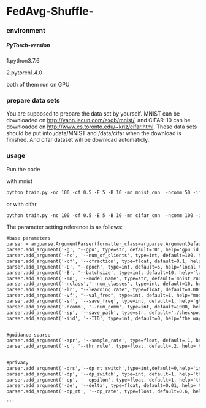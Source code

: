 # FedAvg-Shuffle-

### environment
##### PyTorch-version

1.python3.7.6

2.pytorch1.4.0

both of them run on GPU

### prepare data sets

You are supposed to prepare the data set by yourself. MNIST can be downloaded on http://yann.lecun.com/exdb/mnist/, and CIFAR-10 can be downloaded on http://www.cs.toronto.edu/~kriz/cifar.html. These data sets should be put into /data/MNIST and /data/cifar when the download is finished.
And cifar dataset will be download automaticly.
### usage

Run the code

with mnist 
```asp
python train.py -nc 100 -cf 0.5 -E 5 -B 10 -mn mnist_cnn  -ncomm 50 -iid 0 -lr 0.01 -vf 1  -g 0 -dp 0
```

or with cifar
```asp
python train.py -nc 100 -cf 0.5 -E 5 -B 10 -mn cifar_cnn  -ncomm 100 -iid 1 -lr 0.01 -vf 1  -g 0 -dp 1 -drs 1 -dp_rt 1 -ep 1
```

The parameter setting reference is as follows:
```asp
#base parameters
parser = argparse.ArgumentParser(formatter_class=argparse.ArgumentDefaultsHelpFormatter, description="FedAvg")
parser.add_argument('-g', '--gpu', type=str, default='0', help='gpu id to use(e.g. 0,1,2,3)')       #gpu数量
parser.add_argument('-nc', '--num_of_clients', type=int, default=100, help='numer of the clients')   #客户端的数量
parser.add_argument('-cf', '--cfraction', type=float, default=0.1, help='C fraction, 0 means 1 client, 1 means total clients')      #每次选择运行的客户端的百分比
parser.add_argument('-E', '--epoch', type=int, default=5, help='local train epoch')     #本地迭代的轮数
parser.add_argument('-B', '--batchsize', type=int, default=10, help='local train batch size')   #SGD梯度下降选择的块的大小
parser.add_argument('-mn', '--model_name', type=str, default='mnist_2nn', help='the model to train')    #选择训练的模型
parser.add_argument('-nclass','--num_classes', type=int, default=10, help="number of classes")      #分类的数量
parser.add_argument('-lr', "--learning_rate", type=float, default=0.001, help="learning rate, use value from origin paper as default")    #定义学习速率
parser.add_argument('-vf', "--val_freq", type=int, default=1, help="model validation frequency(of communications)")     #模型通信验证的频率
parser.add_argument('-sf', '--save_freq', type=int, default=1, help='global model save frequency(of communication)')   #全局模型保存频率(通信)
parser.add_argument('-ncomm', '--num_comm', type=int, default=1000, help='number of communications')    #通信次数
parser.add_argument('-sp', '--save_path', type=str, default='./checkpoints', help='the saving path of checkpoints')     #检查点的保存地址
parser.add_argument('-iid', '--IID', type=int, default=0, help='the way to allocate data to clients')   #划分客户端数据


#guidance sparse
parser.add_argument('-spr', '--sample_rate', type=float, default=.1, help='the sample rate')    #稀疏化采样概率
parser.add_argument('-c', '--thr rule', type=float, default=.2, help='the rule of value-sorted client')     #稀疏化的裁切阈值


#privacy
parser.add_argument('-drs','--dp_rt_switch',type=int,default=0,help='input dp_rt or not')       #是否采用DPSFed
parser.add_argument('-dp', '--dp_switch', type=int, default=1, help='the dp run or not')       #是否使用DP
parser.add_argument('-ep', '--epsilon', type=float, default=1, help='the privacy burget')       #隐私预算
parser.add_argument('-de', '--delta', type=float, default=0.01, help='the slack')       #松弛度
parser.add_argument('-dp_rt', '--dp_rate', type=float, default=0.6, help='the probability of differential rate')        #dp的概率

'''
